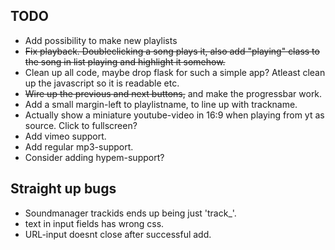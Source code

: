 ## TODO

 * Add possibility to make new playlists
 * ~~Fix playback. Doubleclicking a song plays it, also add "playing"
   class to the song in list playing and highlight it somehow.~~
 * Clean up all code, maybe drop flask for such a simple app? Atleast
   clean up the javascript so it is readable etc.
 * ~~Wire up the previous and next buttons,~~ and make the progressbar work.
 * Add a small margin-left to playlistname, to line up with trackname.
 * Actually show a miniature youtube-video in 16:9 when playing from yt
   as source. Click to fullscreen?
 * Add vimeo support.
 * Add regular mp3-support.
 * Consider adding hypem-support?

## Straight up bugs

 * Soundmanager trackids ends up being just 'track\_'.
 * text in input fields has wrong css.
 * URL-input doesnt close after successful add.
